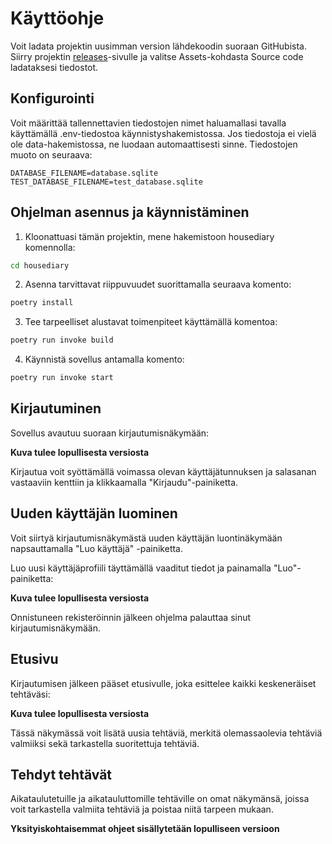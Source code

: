 # Käyttöohje

Voit ladata projektin uusimman version lähdekoodin suoraan GitHubista. Siirry projektin [releases](https://github.com/RGH84/ot-harkkatyo/releases/tag/viikko6)-sivulle ja valitse Assets-kohdasta Source code ladataksesi tiedostot.

## Konfigurointi

Voit määrittää tallennettavien tiedostojen nimet haluamallasi tavalla käyttämällä .env-tiedostoa käynnistyshakemistossa. Jos tiedostoja ei vielä ole data-hakemistossa, ne luodaan automaattisesti sinne. Tiedostojen muoto on seuraava:

```
DATABASE_FILENAME=database.sqlite
TEST_DATABASE_FILENAME=test_database.sqlite
```

## Ohjelman asennus ja käynnistäminen

1. Kloonattuasi tämän projektin, mene hakemistoon housediary komennolla:
   
```bash
cd housediary
```

2. Asenna tarvittavat riippuvuudet suorittamalla seuraava komento:

```bash
poetry install
```

3. Tee tarpeelliset alustavat toimenpiteet käyttämällä komentoa:

```bash
poetry run invoke build
```

4. Käynnistä sovellus antamalla komento:

```bash
poetry run invoke start
```

## Kirjautuminen

Sovellus avautuu suoraan kirjautumisnäkymään:

**Kuva tulee lopullisesta versiosta**

Kirjautua voit syöttämällä voimassa olevan käyttäjätunnuksen ja salasanan vastaaviin kenttiin ja klikkaamalla "Kirjaudu"-painiketta.

## Uuden käyttäjän luominen

Voit siirtyä kirjautumisnäkymästä uuden käyttäjän luontinäkymään napsauttamalla "Luo käyttäjä" -painiketta.

Luo uusi käyttäjäprofiili täyttämällä vaaditut tiedot ja painamalla "Luo"-painiketta:

**Kuva tulee lopullisesta versiosta**

Onnistuneen rekisteröinnin jälkeen ohjelma palauttaa sinut kirjautumisnäkymään.

## Etusivu

Kirjautumisen jälkeen pääset etusivulle, joka esittelee kaikki keskeneräiset tehtäväsi:

**Kuva tulee lopullisesta versiosta**

Tässä näkymässä voit lisätä uusia tehtäviä, merkitä olemassaolevia tehtäviä valmiiksi sekä tarkastella suoritettuja tehtäviä.

## Tehdyt tehtävät

Aikataulutetuille ja aikatauluttomille tehtäville on omat näkymänsä, joissa voit tarkastella valmiita tehtäviä ja poistaa niitä tarpeen mukaan.

**Yksityiskohtaisemmat ohjeet sisällytetään lopulliseen versioon**

